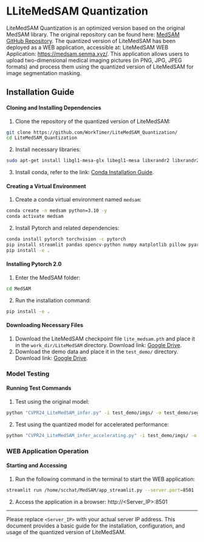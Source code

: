 # LLiteMedSAM Quantization

LiteMedSAM Quantization is an optimized version based on the original MedSAM library. The original repository can be found here: [MedSAM GitHub Repository](https://github.com/bowang-lab/MedSAM/). The quantized version of LiteMedSAM has been deployed as a WEB application, accessible at: LiteMedSAM WEB Application: https://medsam.senma.xyz/. This application allows users to upload two-dimensional medical imaging pictures (in PNG, JPG, JPEG formats) and process them using the quantized version of LiteMedSAM for image segmentation masking.


## Installation Guide
#### Cloning and Installing Dependencies
1. Clone the repository of the quantized version of LiteMedSAM:
```bash
git clone https://github.com/WorkTimer/LiteMedSAM_Quantization/
cd LiteMedSAM_Quantization
```
2. Install necessary libraries:
```bash
sudo apt-get install libgl1-mesa-glx libegl1-mesa libxrandr2 libxrandr2 libxss1 libxcursor1 libxcomposite1 libxi6 libxtst6
```
3. Install conda, refer to the link: [Conda Installation Guide](https://conda.io/projects/conda/en/latest/user-guide/install/index.html).

#### Creating a Virtual Environment
1. Create a conda virtual environment named `medsam`:
```bash
conda create -n medsam python=3.10 -y
conda activate medsam
```
2. Install Pytorch and related dependencies:
```bash
conda install pytorch torchvision -c pytorch
pip install streamlit pandas opencv-python numpy matplotlib pillow pyarrow
pip install -e .
```

#### Installing Pytorch 2.0
1. Enter the MedSAM folder:
```bash
cd MedSAM
```
2. Run the installation command:
```bash
pip install -e .
```

#### Downloading Necessary Files
1. Download the LiteMedSAM checkpoint file `lite_medsam.pth` and place it in the `work_dir/LiteMedSAM` directory. Download link: [Google Drive](https://drive.google.com/drive/folders/1t3Rs9QbfGSEv2fIFlk8vi7jc0SclD1cq?usp=sharing).
2. Download the demo data and place it in the `test_demo/` directory. Download link: [Google Drive](https://drive.google.com/drive/folders/1t3Rs9QbfGSEv2fIFlk8vi7jc0SclD1cq?usp=sharing).

### Model Testing

#### Running Test Commands
1. Test using the original model:
```bash
python "CVPR24_LiteMedSAM_infer.py" -i test_demo/imgs/ -o test_demo/segs
```
2. Test using the quantized model for accelerated performance:
```bash
python "CVPR24_LiteMedSAM_infer_accelerating.py" -i test_demo/imgs/ -o test_demo/segs
```

### WEB Application Operation

#### Starting and Accessing
1. Run the following command in the terminal to start the WEB application:
```bash
streamlit run /home/scchat/MedSAM/app_streamlit.py --server.port=8501
```
2. Access the application in a browser:
http://<Server_IP>:8501

---

Please replace `<Server_IP>` with your actual server IP address. This document provides a basic guide for the installation, configuration, and usage of the quantized version of LiteMedSAM.


